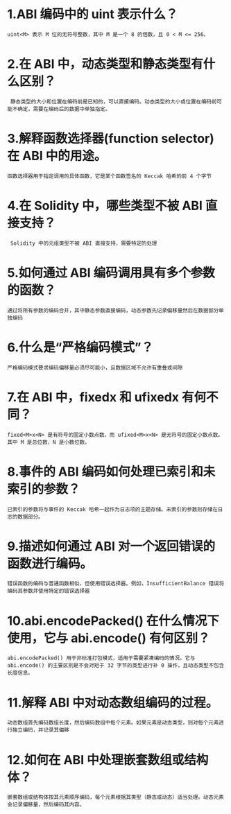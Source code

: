 # 1.ABI 编码中的 uint<M> 表示什么？
    uint<M> 表示 M 位的无符号整数，其中 M 是一个 8 的倍数，且 0 < M <= 256。
# 2.在 ABI 中，动态类型和静态类型有什么区别？
     静态类型的大小和位置在编码前是已知的，可以直接编码。动态类型的大小或位置在编码前可能不确定，需要在编码后的数据中单独指定。
# 3.解释函数选择器(function selector)在 ABI 中的用途。
    函数选择器用于指定调用的具体函数，它是某个函数签名的 Keccak 哈希的前 4 个字节
# 4.在 Solidity 中，哪些类型不被 ABI 直接支持？
     Solidity 中的元组类型不被 ABI 直接支持，需要特定的处理
# 5.如何通过 ABI 编码调用具有多个参数的函数？
    通过将所有参数的编码合并，其中静态参数直接编码，动态参数先记录偏移量然后在数据部分单独编码
# 6.什么是“严格编码模式”？
    严格编码模式要求编码偏移量必须尽可能小，且数据区域不允许有重叠或间隙
# 7.在 ABI 中，fixed<M>x<N> 和 ufixed<M>x<N> 有何不同？
    fixed<M>x<N> 是有符号的固定小数点数，而 ufixed<M>x<N> 是无符号的固定小数点数。其中 M 是总位数，N 是小数位数。
# 8.事件的 ABI 编码如何处理已索引和未索引的参数？
    已索引的参数将与事件的 Keccak 哈希一起作为日志项的主题存储。未索引的参数则存储在日志的数据部分。
# 9.描述如何通过 ABI 对一个返回错误的函数进行编码。
    错误函数的编码与普通函数相似，但使用错误选择器。例如，InsufficientBalance 错误将编码其参数并使用特定的错误选择器
# 10.abi.encodePacked() 在什么情况下使用，它与 abi.encode() 有何区别？
    abi.encodePacked() 用于非标准打包模式，适用于需要紧凑编码的情况。它与 abi.encode() 的主要区别是不会对短于 32 字节的类型进行补 0 操作，且动态类型不包含长度信息。
# 11.解释 ABI 中对动态数组编码的过程。
    动态数组首先编码数组长度，然后编码数组中每个元素。如果元素是动态类型，则对每个元素进行独立编码，并记录其偏移
# 12.如何在 ABI 中处理嵌套数组或结构体？
    嵌套数组或结构体按其元素顺序编码，每个元素根据其类型（静态或动态）适当处理。动态元素会记录偏移量，然后编码其内容。